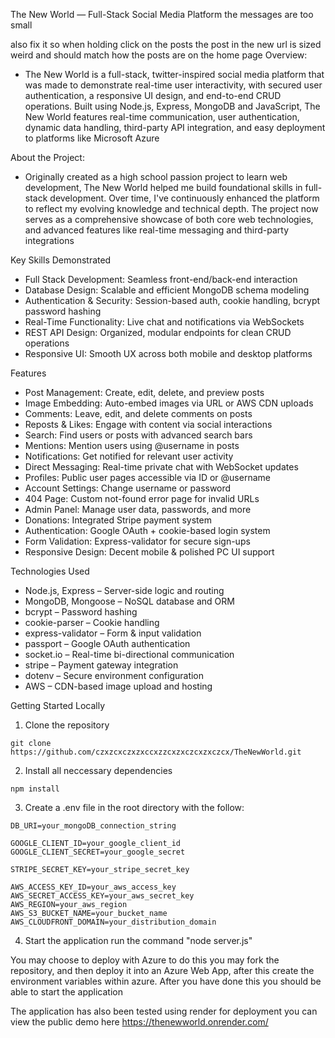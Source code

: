 The New World — Full-Stack Social Media Platform
the messages are too small

also fix it so when holding click on the posts the post in the new url  is sized weird and should match how the posts are on the home page
Overview:
  - The New World is a full-stack, twitter-inspired social media platform that was made to demonstrate real-time user interactivity, with secured user authentication, a responsive UI design, and end-to-end CRUD operations. Built using Node.js, Express, MongoDB and JavaScript, The New World features real-time communication, user authentication, dynamic data handling, third-party API integration, and easy deployment to platforms like Microsoft Azure

About the Project:
  - Originally created as a high school passion project to learn web development, The New World helped me build foundational skills in full-stack development. Over time, I've continuously enhanced the platform to reflect my evolving knowledge and technical depth. The project now serves as a comprehensive showcase of both core web technologies, and advanced features like real-time messaging and third-party integrations

Key Skills Demonstrated
  - Full Stack Development: Seamless front-end/back-end interaction
  - Database Design: Scalable and efficient MongoDB schema modeling
  - Authentication & Security: Session-based auth, cookie handling, bcrypt password hashing
  - Real-Time Functionality: Live chat and notifications via WebSockets
  - REST API Design: Organized, modular endpoints for clean CRUD operations
  - Responsive UI: Smooth UX across both mobile and desktop platforms

Features
  - Post Management: Create, edit, delete, and preview posts
  - Image Embedding: Auto-embed images via URL or AWS CDN uploads
  - Comments: Leave, edit, and delete comments on posts
  - Reposts & Likes: Engage with content via social interactions
  - Search: Find users or posts with advanced search bars
  - Mentions: Mention users using @username in posts
  - Notifications: Get notified for relevant user activity
  - Direct Messaging: Real-time private chat with WebSocket updates
  - Profiles: Public user pages accessible via ID or @username
  - Account Settings: Change username or password
  - 404 Page: Custom not-found error page for invalid URLs
  - Admin Panel: Manage user data, passwords, and more
  - Donations: Integrated Stripe payment system
  - Authentication: Google OAuth + cookie-based login system
  - Form Validation: Express-validator for secure sign-ups
  - Responsive Design: Decent mobile & polished PC UI support

Technologies Used
  - Node.js, Express – Server-side logic and routing
  - MongoDB, Mongoose – NoSQL database and ORM
  - bcrypt – Password hashing
  - cookie-parser – Cookie handling
  - express-validator – Form & input validation
  - passport – Google OAuth authentication
  - socket.io – Real-time bi-directional communication
  - stripe – Payment gateway integration
  - dotenv – Secure environment configuration
  - AWS – CDN-based image upload and hosting

Getting Started Locally
  1) Clone the repository
    
    git clone https://github.com/czxzcxczxzxccxzzcxzxczcxzxczcx/TheNewWorld.git

  2) Install all neccessary dependencies
   
    npm install


  3) Create a .env file in the root directory with the follow:

    DB_URI=your_mongoDB_connection_string

    GOOGLE_CLIENT_ID=your_google_client_id
    GOOGLE_CLIENT_SECRET=your_google_secret

    STRIPE_SECRET_KEY=your_stripe_secret_key

    AWS_ACCESS_KEY_ID=your_aws_access_key
    AWS_SECRET_ACCESS_KEY=your_aws_secret_key
    AWS_REGION=your_aws_region
    AWS_S3_BUCKET_NAME=your_bucket_name
    AWS_CLOUDFRONT_DOMAIN=your_distribution_domain

  4) Start the application
    run the command "node server.js"

  You may choose to deploy with Azure to do this you may fork the repository, and then deploy it into an Azure Web App, after this create the environment variables within azure. After you have done this you should be able to start the application

  The application has also been tested using render for deployment
  you can view the public demo here https://thenewworld.onrender.com/
